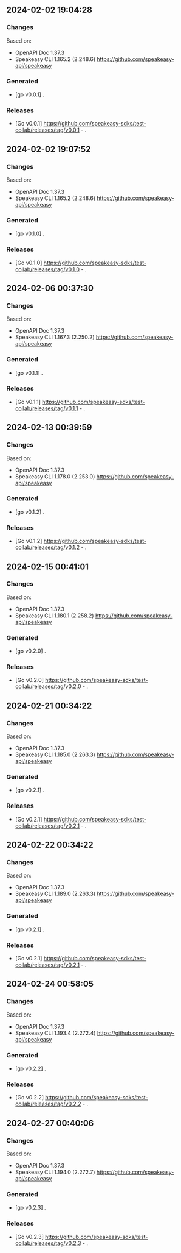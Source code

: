 

## 2024-02-02 19:04:28
### Changes
Based on:
- OpenAPI Doc 1.37.3 
- Speakeasy CLI 1.165.2 (2.248.6) https://github.com/speakeasy-api/speakeasy
### Generated
- [go v0.0.1] .
### Releases
- [Go v0.0.1] https://github.com/speakeasy-sdks/test-collab/releases/tag/v0.0.1 - .

## 2024-02-02 19:07:52
### Changes
Based on:
- OpenAPI Doc 1.37.3 
- Speakeasy CLI 1.165.2 (2.248.6) https://github.com/speakeasy-api/speakeasy
### Generated
- [go v0.1.0] .
### Releases
- [Go v0.1.0] https://github.com/speakeasy-sdks/test-collab/releases/tag/v0.1.0 - .

## 2024-02-06 00:37:30
### Changes
Based on:
- OpenAPI Doc 1.37.3 
- Speakeasy CLI 1.167.3 (2.250.2) https://github.com/speakeasy-api/speakeasy
### Generated
- [go v0.1.1] .
### Releases
- [Go v0.1.1] https://github.com/speakeasy-sdks/test-collab/releases/tag/v0.1.1 - .

## 2024-02-13 00:39:59
### Changes
Based on:
- OpenAPI Doc 1.37.3 
- Speakeasy CLI 1.178.0 (2.253.0) https://github.com/speakeasy-api/speakeasy
### Generated
- [go v0.1.2] .
### Releases
- [Go v0.1.2] https://github.com/speakeasy-sdks/test-collab/releases/tag/v0.1.2 - .

## 2024-02-15 00:41:01
### Changes
Based on:
- OpenAPI Doc 1.37.3 
- Speakeasy CLI 1.180.1 (2.258.2) https://github.com/speakeasy-api/speakeasy
### Generated
- [go v0.2.0] .
### Releases
- [Go v0.2.0] https://github.com/speakeasy-sdks/test-collab/releases/tag/v0.2.0 - .

## 2024-02-21 00:34:22
### Changes
Based on:
- OpenAPI Doc 1.37.3 
- Speakeasy CLI 1.185.0 (2.263.3) https://github.com/speakeasy-api/speakeasy
### Generated
- [go v0.2.1] .
### Releases
- [Go v0.2.1] https://github.com/speakeasy-sdks/test-collab/releases/tag/v0.2.1 - .

## 2024-02-22 00:34:22
### Changes
Based on:
- OpenAPI Doc 1.37.3 
- Speakeasy CLI 1.189.0 (2.263.3) https://github.com/speakeasy-api/speakeasy
### Generated
- [go v0.2.1] .
### Releases
- [Go v0.2.1] https://github.com/speakeasy-sdks/test-collab/releases/tag/v0.2.1 - .

## 2024-02-24 00:58:05
### Changes
Based on:
- OpenAPI Doc 1.37.3 
- Speakeasy CLI 1.193.4 (2.272.4) https://github.com/speakeasy-api/speakeasy
### Generated
- [go v0.2.2] .
### Releases
- [Go v0.2.2] https://github.com/speakeasy-sdks/test-collab/releases/tag/v0.2.2 - .

## 2024-02-27 00:40:06
### Changes
Based on:
- OpenAPI Doc 1.37.3 
- Speakeasy CLI 1.194.0 (2.272.7) https://github.com/speakeasy-api/speakeasy
### Generated
- [go v0.2.3] .
### Releases
- [Go v0.2.3] https://github.com/speakeasy-sdks/test-collab/releases/tag/v0.2.3 - .